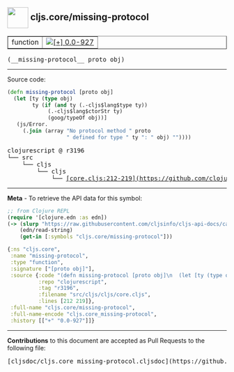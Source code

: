 ## <img width="48px" valign="middle" src="http://i.imgur.com/Hi20huC.png"> cljs.core/missing-protocol

 <table border="1">
<tr>

<td>function</td>
<td><a href="https://github.com/cljsinfo/cljs-api-docs/tree/0.0-927"><img valign="middle" alt="[+] 0.0-927" src="https://img.shields.io/badge/+-0.0--927-lightgrey.svg"></a> </td>
</tr>
</table>

 <samp>
(__missing-protocol__ proto obj)<br>
</samp>

---





Source code:

```clj
(defn missing-protocol [proto obj]
  (let [ty (type obj)
        ty (if (and ty (.-cljs$lang$type ty))
             (.-cljs$lang$ctorStr ty)
             (goog/typeOf obj))]
   (js/Error.
     (.join (array "No protocol method " proto
                   " defined for type " ty ": " obj) ""))))
```

 <pre>
clojurescript @ r3196
└── src
    └── cljs
        └── cljs
            └── <ins>[core.cljs:212-219](https://github.com/clojure/clojurescript/blob/r3196/src/cljs/cljs/core.cljs#L212-L219)</ins>
</pre>


---

__Meta__ - To retrieve the API data for this symbol:

```clj
;; from Clojure REPL
(require '[clojure.edn :as edn])
(-> (slurp "https://raw.githubusercontent.com/cljsinfo/cljs-api-docs/catalog/cljs-api.edn")
    (edn/read-string)
    (get-in [:symbols "cljs.core/missing-protocol"]))
```

```clj
{:ns "cljs.core",
 :name "missing-protocol",
 :type "function",
 :signature ["[proto obj]"],
 :source {:code "(defn missing-protocol [proto obj]\n  (let [ty (type obj)\n        ty (if (and ty (.-cljs$lang$type ty))\n             (.-cljs$lang$ctorStr ty)\n             (goog/typeOf obj))]\n   (js/Error.\n     (.join (array \"No protocol method \" proto\n                   \" defined for type \" ty \": \" obj) \"\"))))",
          :repo "clojurescript",
          :tag "r3196",
          :filename "src/cljs/cljs/core.cljs",
          :lines [212 219]},
 :full-name "cljs.core/missing-protocol",
 :full-name-encode "cljs.core_missing-protocol",
 :history [["+" "0.0-927"]]}

```

---

__Contributions__ to this document are accepted as Pull Requests to the following file:

 <pre>
[cljsdoc/cljs.core_missing-protocol.cljsdoc](https://github.com/cljsinfo/cljs-api-docs/blob/master/cljsdoc/cljs.core_missing-protocol.cljsdoc)
</pre>

